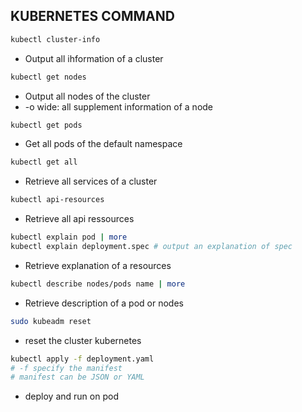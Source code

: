 ## KUBERNETES COMMAND
  ```sh 
  kubectl cluster-info
  ```
- Output all ihformation of a cluster
```sh
kubectl get nodes 
```
- Output all nodes of the cluster
-  -o wide: all supplement information of a node

```sh
kubectl get pods 
```
- Get all pods of the default namespace


```sh
kubectl get all 
```
- Retrieve all services of a cluster 
```sh
kubectl api-resources 
```
- Retrieve all api ressources 


```sh
kubectl explain pod | more 
kubectl explain deployment.spec # output an explanation of spec 
```
- Retrieve explanation of a resources 




```sh
kubectl describe nodes/pods name | more
```
- Retrieve description of a pod or nodes

```sh
sudo kubeadm reset
```
- reset the cluster kubernetes

```sh
kubectl apply -f deployment.yaml
# -f specify the manifest 
# manifest can be JSON or YAML
```
- deploy and run on pod